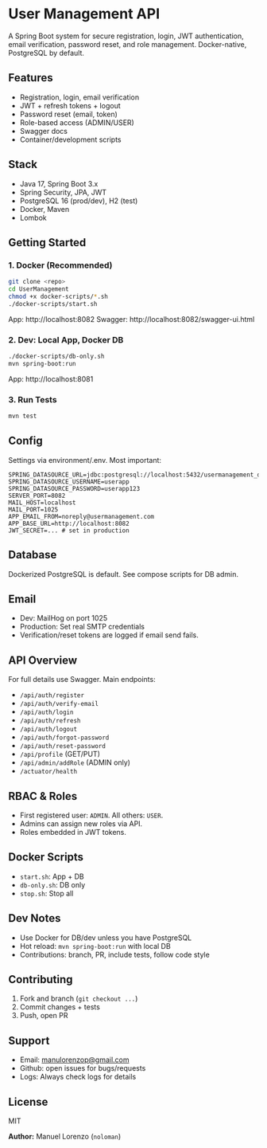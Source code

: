 # User Management API

A Spring Boot system for secure registration, login, JWT authentication, email verification, password reset, and role
management. Docker-native, PostgreSQL by default.

## Features

- Registration, login, email verification
- JWT + refresh tokens + logout
- Password reset (email, token)
- Role-based access (ADMIN/USER)
- Swagger docs
- Container/development scripts

## Stack

- Java 17, Spring Boot 3.x
- Spring Security, JPA, JWT
- PostgreSQL 16 (prod/dev), H2 (test)
- Docker, Maven
- Lombok

## Getting Started

### 1. Docker (Recommended)
```bash
git clone <repo>
cd UserManagement
chmod +x docker-scripts/*.sh
./docker-scripts/start.sh
```

App: http://localhost:8082
Swagger: http://localhost:8082/swagger-ui.html

### 2. Dev: Local App, Docker DB
```bash
./docker-scripts/db-only.sh
mvn spring-boot:run
```

App: http://localhost:8081

### 3. Run Tests
```bash
mvn test
```

## Config

Settings via environment/.env. Most important:
```
SPRING_DATASOURCE_URL=jdbc:postgresql://localhost:5432/usermanagement_dev
SPRING_DATASOURCE_USERNAME=userapp
SPRING_DATASOURCE_PASSWORD=userapp123
SERVER_PORT=8082
MAIL_HOST=localhost
MAIL_PORT=1025
APP_EMAIL_FROM=noreply@usermanagement.com
APP_BASE_URL=http://localhost:8082
JWT_SECRET=... # set in production
```

## Database

Dockerized PostgreSQL is default. See compose scripts for DB admin.

## Email

- Dev: MailHog on port 1025
- Production: Set real SMTP credentials
- Verification/reset tokens are logged if email send fails.

## API Overview

For full details use Swagger. Main endpoints:

- `/api/auth/register`
- `/api/auth/verify-email`
- `/api/auth/login`
- `/api/auth/refresh`
- `/api/auth/logout`
- `/api/auth/forgot-password`
- `/api/auth/reset-password`
- `/api/profile` (GET/PUT)
- `/api/admin/addRole` (ADMIN only)
- `/actuator/health`

## RBAC & Roles

- First registered user: `ADMIN`. All others: `USER`.
- Admins can assign new roles via API.
- Roles embedded in JWT tokens.

## Docker Scripts

- `start.sh`: App + DB
- `db-only.sh`: DB only
- `stop.sh`: Stop all

## Dev Notes

- Use Docker for DB/dev unless you have PostgreSQL
- Hot reload: `mvn spring-boot:run` with local DB
- Contributions: branch, PR, include tests, follow code style

## Contributing

1. Fork and branch (`git checkout ...`)
2. Commit changes + tests
3. Push, open PR

## Support
- Email: manulorenzop@gmail.com
- Github: open issues for bugs/requests
- Logs: Always check logs for details

## License

MIT

**Author:** Manuel Lorenzo (`noloman`)